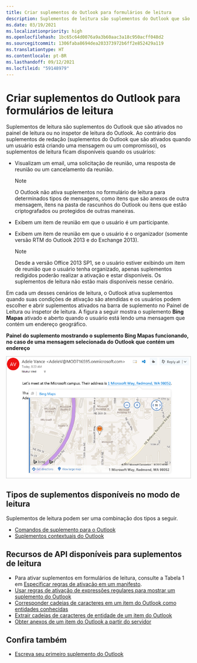 ```yaml
---
title: Criar suplementos do Outlook para formulários de leitura
description: Suplementos de leitura são suplementos do Outlook que são ativados no painel de leitura ou no inspetor de leitura do Outlook.
ms.date: 03/19/2021
ms.localizationpriority: high
ms.openlocfilehash: 1bc65c64d0076a9a3b60aac3a18c950acff048d2
ms.sourcegitcommit: 1306faba8694dea203373972b6ff2e852429a119
ms.translationtype: HT
ms.contentlocale: pt-BR
ms.lasthandoff: 09/12/2021
ms.locfileid: "59148979"
---
```

# <a name="create-outlook-add-ins-for-read-forms"></a>Criar suplementos do Outlook para formulários de leitura

Suplementos de leitura são suplementos do Outlook que são ativados no painel de leitura ou no inspetor de leitura do Outlook. Ao contrário dos suplementos de redação (suplementos do Outlook que são ativados quando um usuário está criando uma mensagem ou um compromisso), os suplementos de leitura ficam disponíveis quando os usuários:

- Visualizam um email, uma solicitação de reunião, uma resposta de reunião ou um cancelamento da reunião.

   > [!NOTE]
   > O Outlook não ativa suplementos no formulário de leitura para determinados tipos de mensagens, como itens que são anexos de outra mensagem, itens na pasta de rascunhos do Outlook ou itens que estão criptografados ou protegidos de outras maneiras.

- Exibem um item de reunião em que o usuário é um participante.

- Exibem um item de reunião em que o usuário é o organizador (somente versão RTM do Outlook 2013 e do Exchange 2013).

   > [!NOTE]
   > Desde a versão Office 2013 SP1, se o usuário estiver exibindo um item de reunião que o usuário tenha organizado, apenas suplementos redigidos poderão realizar a ativação e estar disponíveis. Os suplementos de leitura não estão mais disponíveis nesse cenário.

Em cada um desses cenários de leitura, o Outlook ativa suplementos quando suas condições de ativação são atendidas e os usuários podem escolher e abrir suplementos ativados na barra de suplemento no Painel de Leitura ou inspetor de leitura. A figura a seguir mostra o suplemento **Bing Mapas** ativado e aberto quando o usuário está lendo uma mensagem que contém um endereço geográfico.

**Painel do suplemento mostrando o suplemento Bing Mapas funcionando, no caso de uma mensagem selecionada do Outlook que contém um endereço**

![Aplicativo de email do Bing Map no Outlook.](../images/outlook-detected-entity-card.png)

## <a name="types-of-add-ins-available-in-read-mode"></a>Tipos de suplementos disponíveis no modo de leitura

Suplementos de leitura podem ser uma combinação dos tipos a seguir.

- [Comandos de suplemento para o Outlook](add-in-commands-for-outlook.md)
- [Suplementos contextuais do Outlook](contextual-outlook-add-ins.md)

## <a name="api-features-available-to-read-add-ins"></a>Recursos de API disponíveis para suplementos de leitura

- Para ativar suplementos em formulários de leitura, consulte a Tabela 1 em [Especificar regras de ativação em um manifesto](activation-rules.md#specify-activation-rules-in-a-manifest).
- [Usar regras de ativação de expressões regulares para mostrar um suplemento do Outlook](use-regular-expressions-to-show-an-outlook-add-in.md)
- [Corresponder cadeias de caracteres em um item do Outlook como entidades conhecidas](match-strings-in-an-item-as-well-known-entities.md)
- [Extrair cadeias de caracteres de entidade de um item do Outlook](extract-entity-strings-from-an-item.md)
- [Obter anexos de um item do Outlook a partir do servidor](get-attachments-of-an-outlook-item.md)

## <a name="see-also"></a>Confira também

- [Escreva seu primeiro suplemento do Outlook](../quickstarts/outlook-quickstart.md)
